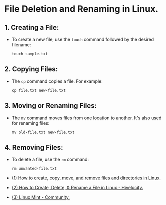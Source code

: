 # File Deletion and Renaming in Linux.

## 1. **Creating a File**:
   - To create a new file, use the `touch` command followed by the desired filename:
     ```
     touch sample.txt
     ```

## 2. **Copying Files**:
   - The `cp` command copies a file. For example:
     ```
     cp file.txt new-file.txt
     ```

## 3. **Moving or Renaming Files**:
   - The `mv` command moves files from one location to another. It's also used for renaming files:
     ```
     mv old-file.txt new-file.txt
     ```

## 4. **Removing Files**:
   - To delete a file, use the `rm` command:
     ```
     rm unwanted-file.txt
     ```


- [(1) How to create, copy, move, and remove files and directories in Linux.](https://www.thegeeksearch.com/how-to-create-copy-move-and-remove-files-and-directories-in-linux/.)
- [(2) How to Create, Delete, & Rename a File in Linux - Hivelocity.](https://www.hivelocity.net/kb/how-to-create-delete-rename-a-file-in-linux/.)
- [(3) Linux Mint - Community.](https://community.linuxmint.com/tutorial/view/1162.)